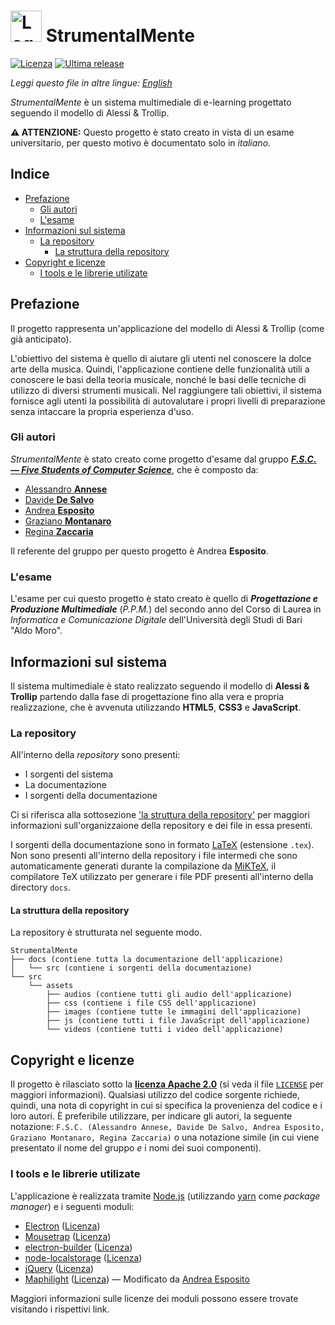 # <img src="./logo/512x512.png" alt="Logo di StrumentalMente" width="50px"> StrumentalMente<!-- omit in toc -->

[![Licenza](https://img.shields.io/github/license/F-S-C/StrumentalMente.svg?style=for-the-badge)](https://github.com/F-S-C/StrumentalMente/blob/master/LICENSE)
[![Ultima release](https://img.shields.io/github/release/F-S-C/StrumentalMente.svg?style=for-the-badge)](https://github.com/F-S-C/StrumentalMente/releases)

_Leggi questo file in altre lingue: [English](https://github.com/F-S-C/StrumentalMente/blob/master/README.md)_

_StrumentalMente_ è un sistema multimediale di e-learning progettato seguendo il modello di Alessi & Trollip.

**:warning: ATTENZIONE:** Questo progetto è stato creato in vista di un esame universitario, per questo motivo è documentato solo in *italiano*.

## Indice<!-- omit in toc -->

- [Prefazione](#prefazione)
  - [Gli autori](#gli-autori)
  - [L'esame](#lesame)
- [Informazioni sul sistema](#informazioni-sul-sistema)
  - [La repository](#la-repository)
    - [La struttura della repository](#la-struttura-della-repository)
- [Copyright e licenze](#copyright-e-licenze)
  - [I tools e le librerie utilizate](#i-tools-e-le-librerie-utilizate)

## Prefazione

Il progetto rappresenta un'applicazione del modello di Alessi & Trollip (come già anticipato).

L'obiettivo del sistema è quello di aiutare gli utenti nel conoscere la dolce arte della musica. Quindi, l'applicazione contiene delle funzionalità utili a conoscere le basi della teoria musicale, nonché le basi delle tecniche di utilizzo di diversi strumenti musicali. Nel raggiungere tali obiettivi, il sistema fornisce agli utenti la possibilità di autovalutare i propri livelli di preparazione senza intaccare la propria esperienza d'uso.

### Gli autori

_StrumentalMente_ è stato creato come progetto d'esame dal gruppo [**_F.S.C. &mdash; Five Students of Computer Science_**](https://github.com/F-S-C), che è composto da:

- [Alessandro **Annese**](https://github.com/Ax3lFernus)
- [Davide **De Salvo**](https://github.com/Davidedes)
- [Andrea **Esposito**](https://github.com/espositoandrea)
- [Graziano **Montanaro**](https://github.com/prewarning)
- [Regina **Zaccaria**](https://github.com/ReginaZaccaria)

Il referente del gruppo per questo progetto è Andrea **Esposito**.

### L'esame

L'esame per cui questo progetto è stato creato è quello di **_Progettazione e Produzione Multimediale_** (_P.P.M._) del secondo anno del Corso di Laurea in _Informatica e Comunicazione Digitale_ dell'Università degli Studi di Bari "Aldo Moro".

## Informazioni sul sistema

Il sistema multimediale è stato realizzato seguendo il modello di **Alessi & Trollip** partendo dalla fase di progettazione fino alla vera e propria realizzazione, che è avvenuta utilizzando **HTML5**, **CSS3** e **JavaScript**.

### La repository

All'interno della _repository_ sono presenti:

- I sorgenti del sistema
- La documentazione
- I sorgenti della documentazione

Ci si riferisca alla sottosezione ['la struttura della repository'](#la-struttura-della-repository) per maggiori informazioni sull'organizzaione della repository e dei file in essa presenti.

I sorgenti della documentazione sono in formato [LaTeX](https://www.latex-project.org/) (estensione `.tex`). Non sono presenti all'interno della repository i file intermedi che sono automaticamente generati durante la compilazione da [MiKTeX](https://miktex.org/), il compilatore TeX utilizzato per generare i file PDF presenti all'interno della directory `docs`.

#### La struttura della repository

La repository è strutturata nel seguente modo.

```plaintext
StrumentalMente
├── docs (contiene tutta la documentazione dell'applicazione)
│   └── src (contiene i sorgenti della documentazione)
└── src
    └── assets
        ├── audios (contiene tutti gli audio dell'applicazione)
        ├── css (contiene i file CSS dell'applicazione)
        ├── images (contiene tutte le immagini dell'applicazione)
        ├── js (contiene tutti i file JavaScript dell'applicazione)
        └── videos (contiene tutti i video dell'applicazione)
```

## Copyright e licenze

Il progetto è rilasciato sotto la [**licenza Apache 2.0**](https://github.com/F-S-C/StrumentalMente/blob/master/LICENSE) (si veda il file [`LICENSE`](https://github.com/F-S-C/StrumentalMente/blob/master/LICENSE) per maggiori informazioni). Qualsiasi utilizzo del codice sorgente richiede, quindi, una nota di copyright in cui si specifica la provenienza del codice e i loro autori. È preferibile utilizzare, per indicare gli autori, la seguente notazione: `F.S.C. (Alessandro Annese, Davide De Salvo, Andrea Esposito, Graziano Montanaro, Regina Zaccaria)` o una notazione simile (in cui viene presentato il nome del gruppo _e_ i nomi dei suoi componenti).

### I tools e le librerie utilizate

L'applicazione è realizzata tramite [Node.js](https://nodejs.org/) (utilizzando [yarn](https://yarnpkg.com/) come _package manager_) e i seguenti moduli:

- [Electron](https://electronjs.org/) ([Licenza](https://github.com/electron/electron/blob/master/LICENSE))
- [Mousetrap](https://www.npmjs.com/package/mousetrap) ([Licenza](https://github.com/ccampbell/mousetrap/blob/master/LICENSE))
- [electron-builder](https://www.electron.build/) ([Licenza](https://github.com/electron-userland/electron-builder/blob/master/LICENSE))
- [node-localstorage](https://www.npmjs.com/package/node-localstorage) ([Licenza](https://github.com/lmaccherone/node-localstorage#mit-license))
- [jQuery](https://jquery.com/) ([Licenza](https://github.com/jquery/jquery/blob/master/LICENSE.txt))
- [Maphilight](https://github.com/kemayo/maphilight) ([Licenza](https://github.com/kemayo/maphilight/blob/master/MIT-LICENSE.txt)) &mdash; Modificato da [Andrea Esposito](https://github.com/espositoandrea)

Maggiori informazioni sulle licenze dei moduli possono essere trovate visitando i rispettivi link.